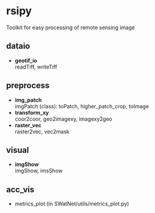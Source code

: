 # rsipy
Toolkit for easy processing of remote sensing image

## dataio
- **geotif_io**   
  readTiff, writeTiff

## preprocess
- **img_patch**    
  imgPatch (class): toPatch, higher_patch_crop, toImage   
- **transform_xy**   
  coor2coor, geo2imagexy, imagexy2geo
- **raster_vec**   
  raster2vec, vec2mask


## visual
- **imgShow**   
  imgShow, imsShow

## acc_vis
- metrics_plot (in SWatNet/utils/metrics_plot.py)


